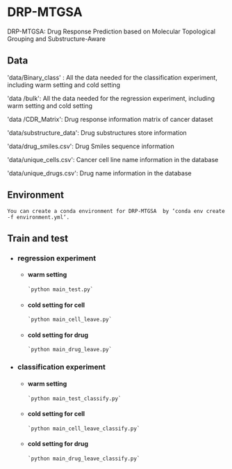 # DRP-MTGSA
DRP-MTGSA: Drug Response Prediction based on Molecular Topological Grouping and Substructure-Aware


## Data
'data/Binary_class' : All the data needed for the classification experiment, including warm setting and cold setting


'data /bulk': All the data needed for the regression experiment, including warm setting and cold setting


'data /CDR_Matrix': Drug response information matrix of cancer dataset


'data/substructure_data': Drug substructures store information


'data/drug_smiles.csv': Drug Smiles sequence information


'data/unique_cells.csv': Cancer cell line name information in the database


'data/unique_drugs.csv': Drug name information in the database


## Environment
`You can create a conda environment for DRP-MTGSA  by ‘conda env create -f environment.yml‘.`


## Train and test
- ### regression experiment
  - #### warm setting
        `python main_test.py`
  - #### cold setting for cell
        `python main_cell_leave.py`
  - #### cold setting for drug
        `python main_drug_leave.py`
- ### classification experiment
  - #### warm setting
        `python main_test_classify.py`
  - #### cold setting for cell
        `python main_cell_leave_classify.py`
  - #### cold setting for drug
        `python main_drug_leave_classify.py`
